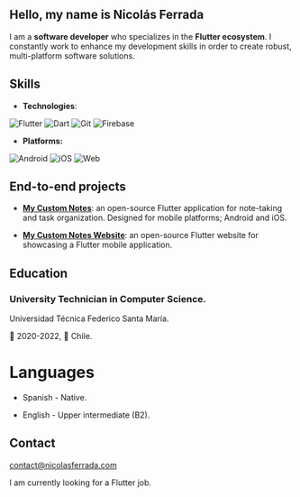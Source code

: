 ## Hello, my name is Nicolás Ferrada

I am a **software developer** who specializes in the **Flutter ecosystem**. I constantly work to enhance my development skills in order to create robust, multi-platform software solutions.
## Skills

- **Technologies**: 

![Flutter](https://img.shields.io/badge/Flutter-02569B?style=for-the-badge&logo=flutter&logoColor=white) 
![Dart](https://img.shields.io/badge/Dart-0175C2?style=for-the-badge&logo=dart&logoColor=white)
![Git](https://img.shields.io/badge/GIT-E44C30?style=for-the-badge&logo=git&logoColor=white)
![Firebase](https://img.shields.io/badge/Firebase-yellow?style=for-the-badge&logo=Firebase&logoColor=white)

- **Platforms:**

![Android](https://img.shields.io/badge/Android-green?style=for-the-badge&logo=android&logoColor=white)
![iOS](https://img.shields.io/badge/iOS-grey?style=for-the-badge&logo=apple&logoColor=white)
![Web](https://img.shields.io/badge/WEB-D3D3D3?style=for-the-badge&logo=googlechrome&logoColor=grey)

## End-to-end projects
- **[My Custom Notes](https://github.com/nicolas-ferrada/mycustomnotes)**: an open-source Flutter application for note-taking and task organization. Designed for mobile platforms; Android and iOS.

- **[My Custom Notes Website](https://github.com/nicolas-ferrada/mycustomnotes_website)**: an open-source Flutter website for showcasing a Flutter mobile application.

## Education
### **University Technician in Computer Science**. 

Universidad Técnica Federico Santa María.

📅 2020-2022, 📍 Chile.

# Languages

- Spanish - Native.

- English - Upper intermediate (B2).

## Contact
contact@nicolasferrada.com

I am currently looking for a Flutter job.